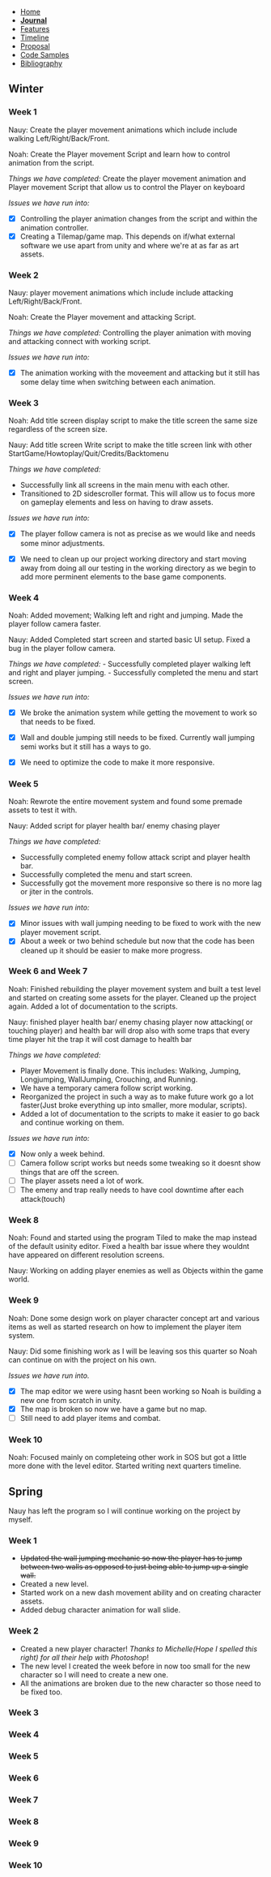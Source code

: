 - [Home](/README.md)
- [**Journal**](/journal.md)
- [Features](/features.md)
- [Timeline](/timeline.md)
- [Proposal](/proposal.md)
- [Code Samples](/codesamples.md)
- [Bibliography](/bibliography.md)


Winter
---

### Week 1
  Nauy: Create the player movement animations which include include walking Left/Right/Back/Front.

  Noah: Create the Player movement Script and learn how to control animation from the script. 
  
  *Things we have completed:*
  Create the player movement animation and Player movement Script that allow us to control the Player on keyboard
  
  *Issues we have run into:*
  - [x] Controlling the player animation changes from the script and within the animation controller. 
  - [x] Creating a Tilemap/game map. This depends on if/what external software we use apart from unity and where we're at as far as art assets.  

### Week 2
  Nauy: player movement animations which include include attacking Left/Right/Back/Front.

  Noah: Create the Player movement and attacking Script.
  
  *Things we have completed:*
  Controlling the player animation with moving and attacking connect with working script.
  
  *Issues we have run into:*
  - [x] The animation working with the moveement and attacking but it still has some delay time when switching between each animation.
  
### Week 3
   Noah: Add title screen	display script to make the title screen the same size regardless of the screen size.		
   
   Nauy: Add title screen	Write script to make the title screen link with other StartGame/Howtoplay/Quit/Credits/Backtomenu
   
   
   *Things we have completed:*
  - Successfully link all screens in the main menu with each other.
  - Transitioned to 2D sidescroller format. This will allow us to focus more on gameplay elements and less on having to draw assets.
  
  
  *Issues we have run into:*
  - [x] The player follow camera is not as precise as we would like and needs some minor adjustments.
  - [x] We need to clean up our project working directory and start moving away from doing all our testing in the working directory as we begin to add more perminent elements to the base game components.
  

### Week 4
  Noah: Added movement; Walking left and right and jumping. Made the player follow camera faster.
    
  Nauy: Added Completed start screen and started basic UI setup. Fixed a bug in the player follow camera.
    
  *Things we have completed:*
    - Successfully completed player walking left and right and player jumping.
    - Successfully completed the menu and start screen.
    
  *Issues we have run into:*
  - [x] We broke the animation system while getting the movement to work so that needs to be fixed.
  - [x] Wall and double jumping still needs to be fixed. Currently wall jumping semi works but it still has a ways to go.
  - [x] We need to optimize the code to make it more responsive.
    
    
    

### Week 5
  Noah: Rewrote the entire movement system and found some premade assets to test it with.
    
  Nauy: Added script for player health bar/ enemy chasing player 
  
  
  *Things we have completed:*
  
   - Successfully completed enemy follow attack script and player health bar. 
   - Successfully completed the menu and start screen.
   - Successfully got the movement more responsive so there is no more lag or jiter in the controls.    
  
  *Issues we have run into:*
  - [x] Minor issues with wall jumping needing to be fixed to work with the new player movement script.
  - [x] About a week or two behind schedule but now that the code has been cleaned up it should be easier to make more progress.
    
### Week 6 and Week 7
  Noah: Finished rebuilding the player movement system and built a test level and started on creating some assets for the player. Cleaned up the project again. Added a lot of documentation to the scripts.
  
  Nauy: finished player health bar/ enemy chasing player now attacking( or touching player) and health bar will drop also with some traps that every time player hit the trap it will cost damage to health bar
  
  *Things we have completed:*
  
   - Player Movement is finally done. This includes: Walking, Jumping, Longjumping, WallJumping, Crouching, and Running.
   - We have a temporary camera follow script working.
   - Reorganized the project in such a way as to make future work go a lot faster(Just broke everything up into smaller, more modular, scripts).
   - Added a lot of documentation to the scripts to make it easier to go back and continue working on them.
    
   *Issues we have run into:*
   - [x] Now only a week behind. 
   - [ ] Camera follow script works but needs some tweaking so it doesnt show things that are off the screen.
   - [ ] The player assets need a lot of work.
   - [ ] The emeny and trap really needs to have cool downtime after each attack(touch)

### Week 8
   Noah: Found and started using the program Tiled to make the map instead of the default usinity editor. Fixed a health bar issue     where they wouldnt have appeared on different resolution screens.
   
   Nauy: Working on adding player enemies as well as Objects within the game world.

### Week 9
   Noah: Done some design work on player character concept art and various items as well as started research on how to implement the player item system.
   
   Nauy: Did some finishing work as I will be leaving sos this quarter so Noah can continue on with the project on his own.
   
   
   *Issues we have run into.*
   - [x] The map editor we were using hasnt been working so Noah is building a new one from scratch in unity.
   - [x] The map is broken so now we have a game but no map.
   - [ ] Still need to add player items and combat.
   
### Week 10
   Noah: Focused mainly on completeing other work in SOS but got a little more done with the level editor. Started writing next quarters timeline.



Spring
---
Nauy has left the program so I will continue working on the project by myself.


### Week 1
 - ~~Updated the wall jumping mechanic so now the player has to jump between two walls as opposed to just being able to jump up a single wall.~~
 - Created a new level.
 - Started work on a new dash movement ability and on creating character assets.
 - Added debug character animation for wall slide.
 

### Week 2
  - Created a new player character! *Thanks to Michelle(Hope I spelled this right) for all their help with Photoshop*!
  - The new level I created the week before in now too small for the new character so I will need to create a new one.
  - All the animations are broken due to the new character so those need to be fixed too.
  
### Week 3
### Week 4
### Week 5
### Week 6
### Week 7
### Week 8
### Week 9
### Week 10
